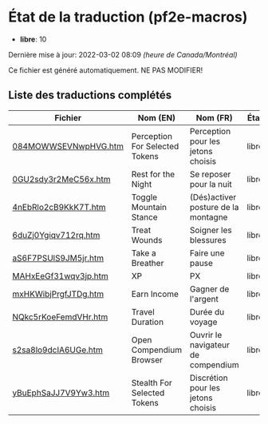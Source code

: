# État de la traduction (pf2e-macros)

 * **libre**: 10


Dernière mise à jour: 2022-03-02 08:09 *(heure de Canada/Montréal)*

Ce fichier est généré automatiquement. NE PAS MODIFIER!
## Liste des traductions complétés

| Fichier   | Nom (EN)    | Nom (FR)    | État |
|-----------|-------------|-------------|:----:|
|[084MOWWSEVNwpHVG.htm](pf2e-macros/084MOWWSEVNwpHVG.htm)|Perception For Selected Tokens|Perception pour les jetons choisis|libre|
|[0GU2sdy3r2MeC56x.htm](pf2e-macros/0GU2sdy3r2MeC56x.htm)|Rest for the Night|Se reposer pour la nuit|libre|
|[4nEbRlo2cB9KkK7T.htm](pf2e-macros/4nEbRlo2cB9KkK7T.htm)|Toggle Mountain Stance|(Dés)activer posture de la montagne|libre|
|[6duZj0Ygiqv712rq.htm](pf2e-macros/6duZj0Ygiqv712rq.htm)|Treat Wounds|Soigner les blessures|libre|
|[aS6F7PSUlS9JM5jr.htm](pf2e-macros/aS6F7PSUlS9JM5jr.htm)|Take a Breather|Faire une pause|libre|
|[MAHxEeGf31wqv3jp.htm](pf2e-macros/MAHxEeGf31wqv3jp.htm)|XP|PX|libre|
|[mxHKWibjPrgfJTDg.htm](pf2e-macros/mxHKWibjPrgfJTDg.htm)|Earn Income|Gagner de l'argent|libre|
|[NQkc5rKoeFemdVHr.htm](pf2e-macros/NQkc5rKoeFemdVHr.htm)|Travel Duration|Durée du voyage|libre|
|[s2sa8lo9dcIA6UGe.htm](pf2e-macros/s2sa8lo9dcIA6UGe.htm)|Open Compendium Browser|Ouvrir le navigateur de compendium|libre|
|[yBuEphSaJJ7V9Yw3.htm](pf2e-macros/yBuEphSaJJ7V9Yw3.htm)|Stealth For Selected Tokens|Discrétion pour les jetons choisis|libre|
